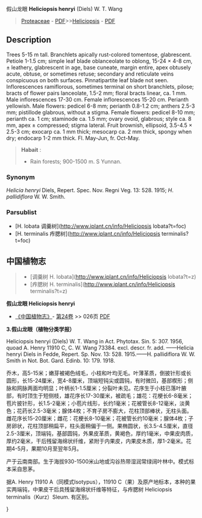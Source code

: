 假山龙眼 **Heliciopsis henryi** (Diels) W. T. Wang

> [Proteaceae](http://www.iplant.cn/info/Proteaceae?t=foc) - [PDF](http://www.iplant.cn/foc/pdf/Proteaceae.pdf)>>[Heliciopsis](http://www.iplant.cn/info/Heliciopsis?t=foc) - [PDF](http://www.iplant.cn/foc/pdf/Heliciopsis.pdf)

## Description

Trees 5-15 m tall. Branchlets apically rust-colored tomentose, glabrescent. Petiole 1-1.5 cm; simple leaf blade oblanceolate to oblong, 15-24 × 4-8 cm, ± leathery, glabrescent in age, base cuneate, margin entire, apex obtusely acute, obtuse, or sometimes retuse; secondary and reticulate veins conspicuous on both surfaces. Pinnatipartite leaf blade not seen. Inflorescences ramiflorous, sometimes terminal on short branchlets, pilose; bracts of flower pairs lanceolate, 1.5-2 mm; floral bracts linear, ca. 1 mm. Male inflorescences 17-30 cm. Female inflorescences 15-20 cm. Perianth yellowish. Male flowers: pedicel 6-8 mm; perianth 0.8-1.2 cm; anthers 2.5-3 mm; pistillode glabrous, without a stigma. Female flowers: pedicel 8-10 mm; perianth ca. 1 cm; staminode ca. 1.5 mm; ovary ovoid, glabrous; style ca. 8 mm, apex ± compressed; stigma lateral. Fruit brownish, ellipsoid, 3.5-4.5 × 2.5-3 cm; exocarp ca. 1 mm thick; mesocarp ca. 2 mm thick, spongy when dry; endocarp 1-2 mm thick. Fl. May-Jun, fr. Oct-May.


> **Habait** : 
>* Rain forests; 900-1500 m. S Yunnan.

### Synonym
*Helicia* *henryi* Diels, Repert. Spec. Nov. Regni Veg. 13: 528. 1915; *H*. *pallidiflora* W. W. Smith.

### Parsublist

* [H.  lobata  调羹树](http://www.iplant.cn/info/Heliciopsis lobata?t=foc)
* [H.  terminalis  痄腮树](http://www.iplant.cn/info/Heliciopsis terminalis?t=foc)

## 中国植物志

> * [调羹树  H.  lobata](http://www.iplant.cn/info/Heliciopsis lobata?t=z)
> * [痄腮树  H.  terminalis](http://www.iplant.cn/info/Heliciopsis terminalis?t=z)


**假山龙眼 Heliciopsis henryi**

* [《中国植物志》](http://www.iplant.cn/frps)- [第24卷](http://www.iplant.cn/frps/vol/24) >> 026页 [PDF](http://www.iplant.cn/frps/pdf/24/026.pdf)


**3.假山龙眼（植物分类学报）**

Heliciopsis henryi (Diels) W. T. Wang in Act. Phytotax. Sin. 5: 307. 1956, quoad A. Henry 11910 C, C. W. Wang 73384. excl. descr. fr. add. ——Helicia henryi Diels in Fedde, Repert. Sp. Nov. 13: 528. 1915.——H. pallidiflora W. W. Smith in Not. Bot. Gard. Edinb. 10: 179. 1918.

乔木，高5-15米；嫩芽被褐色绒毛，小枝和叶均无毛。叶薄革质，倒披针形或长圆形，长15-24厘米，宽4-8厘米，顶端短钝尖或圆钝，有时微凹，基部楔形；侧脉和网脉两面均明显；叶柄长1-1.5厘米；分裂叶未见。花序生于小枝已落叶腋部，有时顶生于短侧枝，雄花序长17-30厘米，被疏毛；雄花：花梗长6-8毫米；苞片披针形，长1.5-2毫米；小苞片线形，长约1毫米；花被管长8-12毫米，淡黄色；花药长2.5-3毫米；腺体4枚；不育子房不膨大，花柱顶部棒状，无柱头面。雌花序长15-20厘米；雌花：花梗长8-10毫米；花被管长约10毫米；腺体4枚；子房卵状，花柱顶部稍扁平，柱头面稍偏于一侧。果椭圆状，长3.5-4.5厘米，直径2.5-3厘米，顶端钝，基部圆钝，外果皮革质，黄褐色，厚约1毫米，中果皮肉质，厚约2毫米，干后残留海绵状纤维，紧附于内果皮，内果皮木质，厚1-2毫米。花期4-5月，果期10月至翌年5月。

产于云南南部。生于海拔930-1500米山地或沟谷热带湿润常绿阔叶林中。模式标本采自思茅。

据A. Henry 11910 A（同模式Isotypus），11910 C（果）及原产地标本，本种的果实两端钝，中果皮干后具残留海绵状纤维等特征，与痄腮树 Heliciopsis terminalis（Kurz）Sleum. 有区别。

}